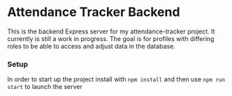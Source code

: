 # Attendance Tracker Backend

This is the backend Express server for my attendance-tracker project. It currently is still a work in progress. The goal is for profiles with differing roles to be able to access and adjust data in the database. 

### Setup

In order to start up the project install with `npm install` and then use `npm run start` to launch the server
